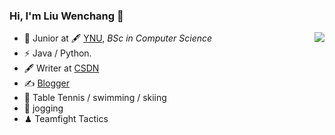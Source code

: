 ### Hi, I'm Liu Wenchang 👋

<img align="right" src="https://github-readme-stats.vercel.app/api?username=Liu-Vince&show_icons=true&icon_color=CE1D2D&text_color=718096&bg_color=ffffff&hide_title=true" />

- 🍻 Junior at 🖋 [YNU](https://www.YNU.edu.cn), _BSc in Computer Science_
- ⚡ Java / Python.
- 🖋 Writer at [CSDN](https://blog.csdn.net/lwcsjzz)
- ✍️ [Blogger](https://Liu-Vince.github.io/)
- 🏃 Table Tennis / swimming / skiing 
- 🥋 jogging
- ♟ Teamfight Tactics

<!--
[![GitHub](https://img.shields.io/badge/dynamic/json?logo=github&label=GitHub&labelColor=495867&color=495867&query=%24.data.totalSubs&url=https%3A%2F%2Fapi.spencerwoo.com%2Fsubstats%2F%3Fsource%3Dgithub%26queryKey%3Dhayschan&style=flat-square)](https://github.com/lwcsjzz)
[![RSS](https://img.shields.io/badge/dynamic/json?logo=rss&logoColor=white&label=RSS&labelColor=95B8D1&color=95B8D1&query=%24.data.totalSubs&url=https%3A%2F%2Fapi.spencerwoo.com%2Fsubstats%2F%3Fsource%3Dfeedly%257Cinoreader%257CfeedsPub%26queryKey%3Dhttps://haysc.tech/feed.xml&style=flat-square)](https://lwcsjzz.github.io/)
<h6>* These nice badges are generated by <a href="https://shields.io/">Shields.io</a> and <a href="https://github.com/spencerwooo/Substats">Substats</a>.</h6>
**Liu-Vince/Liu-Vince** is a ✨ _special_ ✨ repository because its `README.md` (this file) appears on your GitHub profile.

Here are some ideas to get you started:

- 🔭 I’m currently working on ...
- 🌱 I’m currently learning ...
- 👯 I’m looking to collaborate on ...
- 🤔 I’m looking for help with ...
- 💬 Ask me about ...
- 📫 How to reach me: ...
- 😄 Pronouns: ...
- ⚡ Fun fact: ...
-->
